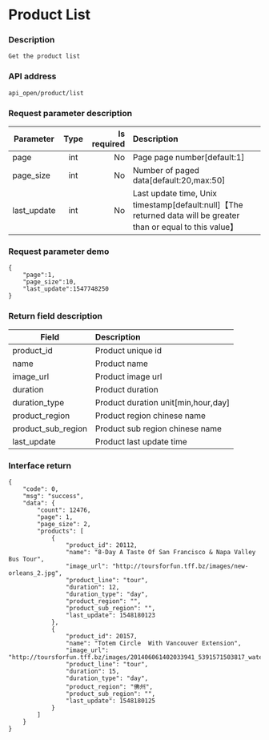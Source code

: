 # Product List

### Description

    Get the product list

### API address

    api_open/product/list

### Request parameter description

| Parameter           | Type          | Is required | Description             |
| ------------------- |:-------------:| -----------:| :-----------------------|
| page                | int           |     No      |   Page page number[default:1]         |
| page_size            | int           |     No      |   Number of paged data[default:20,max:50]          |
| last_update          | int           |     No      |   Last update time, Unix timestamp[default:null]【The returned data will be greater than or equal to this value】           |

### Request parameter demo

	{
    	"page":1,
    	"page_size":10,
    	"last_update":1547748250
    }

### Return field description

| Field                             |     Description                                   |
| -------------------               |  :-----------------------                         |
| product_id                        |     Product unique id                             |
| name                              |     Product name                                  |
| image_url                         |     Product image url                             |
| duration                          |     Product duration                              |
| duration_type                     |     Product duration unit[min,hour,day]           |
| product_region                    |     Product region chinese name                   |
| product_sub_region                |     Product sub region chinese name               |
| last_update                       |     Product last update time                      |


### Interface return

	{
        "code": 0,
        "msg": "success",
        "data": {
            "count": 12476,
            "page": 1,
            "page_size": 2,
            "products": [
                {
                    "product_id": 20112,
                    "name": "8-Day A Taste Of San Francisco & Napa Valley Bus Tour",
                    "image_url": "http://toursforfun.tff.bz/images/new-orleans_2.jpg",
                    "product_line": "tour",
                    "duration": 12,
                    "duration_type": "day",
                    "product_region": "",
                    "product_sub_region": "",
                    "last_update": 1548180123
                },
                {
                    "product_id": 20157,
                    "name": "Totem Circle  With Vancouver Extension",
                    "image_url": "http://toursforfun.tff.bz/images/201406061402033941_5391571503817_watermark_800_800.jpg",
                    "product_line": "tour",
                    "duration": 15,
                    "duration_type": "day",
                    "product_region": "佛州",
                    "product_sub_region": "",
                    "last_update": 1548180125
                }
            ]
        }
    }


